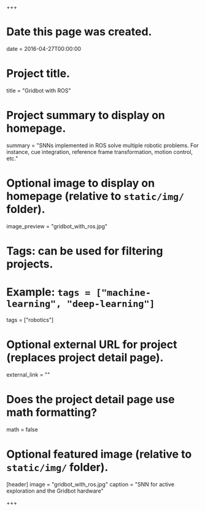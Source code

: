+++
# Date this page was created.
date = 2016-04-27T00:00:00

# Project title.
title = "Gridbot with ROS"

# Project summary to display on homepage.
summary = "SNNs implemented in ROS solve multiple robotic problems. For instance, cue integration, reference frame transformation, motion control, etc."

# Optional image to display on homepage (relative to `static/img/` folder).
image_preview = "gridbot_with_ros.jpg"

# Tags: can be used for filtering projects.
# Example: `tags = ["machine-learning", "deep-learning"]`
tags = ["robotics"]

# Optional external URL for project (replaces project detail page).
external_link = ""

# Does the project detail page use math formatting?
math = false

# Optional featured image (relative to `static/img/` folder).
[header]
image = "gridbot_with_ros.jpg"
caption = "SNN for active exploration and the Gridbot hardware"

+++

